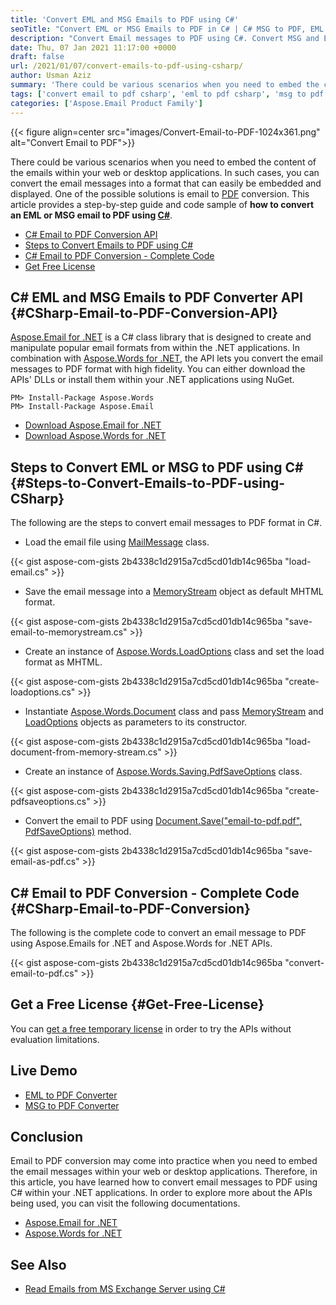 ```yaml
---
title: 'Convert EML and MSG Emails to PDF using C#'
seoTitle: "Convert EML or MSG Emails to PDF in C# | C# MSG to PDF, EML to PDF"
description: "Convert Email messages to PDF using C#. Convert MSG and EML emails to PDF format with high fidelity within a few lines of C# code. Complete tutorial."
date: Thu, 07 Jan 2021 11:17:00 +0000
draft: false
url: /2021/01/07/convert-emails-to-pdf-using-csharp/
author: Usman Aziz
summary: 'There could be various scenarios when you need to embed the content of the emails within your web or desktop applications. In such cases, you can convert the email messages into a format that can easily be embedded and displayed. One of the possible solutions is email to PDF conversion. This article provides a step by step guide and code sample of **how to convert an email message to PDF using C#**.'
tags: ['convert email to pdf csharp', 'eml to pdf csharp', 'msg to pdf csharp']
categories: ['Aspose.Email Product Family']
---
```




{{< figure align=center src="images/Convert-Email-to-PDF-1024x361.png" alt="Convert Email to PDF">}}


There could be various scenarios when you need to embed the content of the emails within your web or desktop applications. In such cases, you can convert the email messages into a format that can easily be embedded and displayed. One of the possible solutions is email to [PDF][1] conversion. This article provides a step-by-step guide and code sample of **how to convert an EML or MSG email to PDF using [C#][2]**.

*   [C# Email to PDF Conversion API][3]
*   [Steps to Convert Emails to PDF using C#][4]
*   [C# Email to PDF Conversion - Complete Code][5]
*   [Get Free License][6]

## C# EML and MSG Emails to PDF Converter API {#CSharp-Email-to-PDF-Conversion-API}

[Aspose.Email for .NET][7] is a C# class library that is designed to create and manipulate popular email formats from within the .NET applications. In combination with [Aspose.Words for .NET][8], the API lets you convert the email messages to PDF format with high fidelity. You can either download the APIs' DLLs or install them within your .NET applications using NuGet.

```
PM> Install-Package Aspose.Words
PM> Install-Package Aspose.Email
```

*   [Download Aspose.Email for .NET][9]
*   [Download Aspose.Words for .NET][10]

## Steps to Convert EML or MSG to PDF using C# {#Steps-to-Convert-Emails-to-PDF-using-CSharp}

The following are the steps to convert email messages to PDF format in C#.

*   Load the email file using [MailMessage][11] class.

{{< gist aspose-com-gists 2b4338c1d2915a7cd5cd01db14c965ba "load-email.cs" >}}

*   Save the email message into a [MemoryStream][12] object as default MHTML format.

{{< gist aspose-com-gists 2b4338c1d2915a7cd5cd01db14c965ba "save-email-to-memorystream.cs" >}}

*   Create an instance of [Aspose.Words.LoadOptions][13] class and set the load format as MHTML.

{{< gist aspose-com-gists 2b4338c1d2915a7cd5cd01db14c965ba "create-loadoptions.cs" >}}

*   Instantiate [Aspose.Words.Document][14] class and pass [MemoryStream][15] and [LoadOptions][16] objects as parameters to its constructor.

{{< gist aspose-com-gists 2b4338c1d2915a7cd5cd01db14c965ba "load-document-from-memory-stream.cs" >}}

*   Create an instance of [Aspose.Words.Saving.PdfSaveOptions][17] class.

{{< gist aspose-com-gists 2b4338c1d2915a7cd5cd01db14c965ba "create-pdfsaveoptions.cs" >}}

*   Convert the email to PDF using [Document.Save("email-to-pdf.pdf", PdfSaveOptions)][18] method.

{{< gist aspose-com-gists 2b4338c1d2915a7cd5cd01db14c965ba "save-email-as-pdf.cs" >}}

## C# Email to PDF Conversion - Complete Code {#CSharp-Email-to-PDF-Conversion}

The following is the complete code to convert an email message to PDF using Aspose.Emails for .NET and Aspose.Words for .NET APIs.

{{< gist aspose-com-gists 2b4338c1d2915a7cd5cd01db14c965ba "convert-email-to-pdf.cs" >}}

## Get a Free License {#Get-Free-License}

You can [get a free temporary license][19] in order to try the APIs without evaluation limitations.

## Live Demo

*   [EML to PDF Converter][20]
*   [MSG to PDF Converter][21]

## Conclusion

Email to PDF conversion may come into practice when you need to embed the email messages within your web or desktop applications. Therefore, in this article, you have learned how to convert email messages to PDF using C# within your .NET applications. In order to explore more about the APIs being used, you can visit the following documentations.

*   [Aspose.Email for .NET][22]
*   [Aspose.Words for .NET][23]

## See Also

*   [Read Emails from MS Exchange Server using C#][24]




[1]: https://docs.fileformat.com/pdf/
[2]: https://docs.fileformat.com/programming/cs/
[3]: #CSharp-Email-to-PDF-Conversion-API
[4]: #Steps-to-Convert-Emails-to-PDF-using-CSharp
[5]: #CSharp-Email-to-PDF-Conversion
[6]: #Get-Free-License
[7]: https://products.aspose.com/email/net
[8]: https://products.aspose.com/words/net
[9]: https://downloads.aspose.com/email/net
[10]: https://downloads.aspose.com/words/net
[11]: https://apireference.aspose.com/email/net/aspose.email/mailmessage
[12]: https://docs.microsoft.com/en-us/dotnet/api/system.io.memorystream?view=net-5.0
[13]: https://apireference.aspose.com/words/net/aspose.words.loading/loadoptions
[14]: https://apireference.aspose.com/words/net/aspose.words/document
[15]: https://docs.microsoft.com/en-us/dotnet/api/system.io.memorystream?view=net-5.0
[16]: https://apireference.aspose.com/words/net/aspose.words.loading/loadoptions
[17]: https://apireference.aspose.com/words/net/aspose.words.saving/pdfsaveoptions
[18]: https://apireference.aspose.com/words/net/aspose.words.document/save/methods/4
[19]: https://purchase.aspose.com/temporary-license
[20]: https://products.aspose.app/email/conversion/eml-to-pdf
[21]: https://products.aspose.app/email/conversion/msg-to-pdf
[22]: https://docs.aspose.com/email/net/developer-guide/
[23]: https://docs.aspose.com/words/net/developer-guide/
[24]: https://blog.aspose.com/2020/11/20/read-emails-from-exchange-server-using-csharp/





